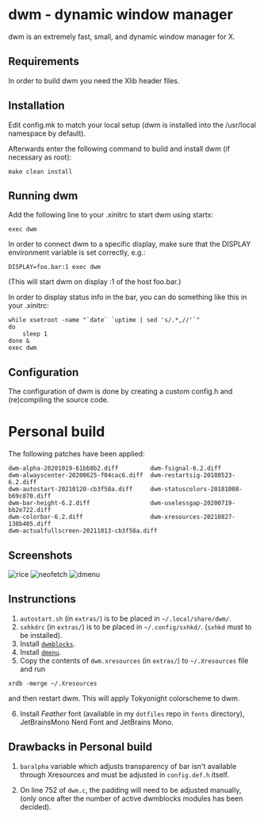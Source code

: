 dwm - dynamic window manager
============================
dwm is an extremely fast, small, and dynamic window manager for X.


Requirements
------------
In order to build dwm you need the Xlib header files.


Installation
------------
Edit config.mk to match your local setup (dwm is installed into
the /usr/local namespace by default).

Afterwards enter the following command to build and install dwm (if
necessary as root):

    make clean install


Running dwm
-----------
Add the following line to your .xinitrc to start dwm using startx:

    exec dwm

In order to connect dwm to a specific display, make sure that
the DISPLAY environment variable is set correctly, e.g.:

    DISPLAY=foo.bar:1 exec dwm

(This will start dwm on display :1 of the host foo.bar.)

In order to display status info in the bar, you can do something
like this in your .xinitrc:

    while xsetroot -name "`date` `uptime | sed 's/.*,//'`"
    do
    	sleep 1
    done &
    exec dwm


Configuration
-------------
The configuration of dwm is done by creating a custom config.h
and (re)compiling the source code.

# Personal build
The following patches have been applied:
```
dwm-alpha-20201019-61bb8b2.diff         dwm-fsignal-6.2.diff
dwm-alwayscenter-20200625-f04cac6.diff  dwm-restartsig-20180523-6.2.diff
dwm-autostart-20210120-cb3f58a.diff     dwm-statuscolors-20181008-b69c870.diff
dwm-bar-height-6.2.diff                 dwm-uselessgap-20200719-bb2e722.diff
dwm-colorbar-6.2.diff                   dwm-xresources-20210827-138b405.diff
dwm-actualfullscreen-20211013-cb3f58a.diff
```

## Screenshots
![rice](https://0x0.st/-C5T.png)
![neofetch](https://0x0.st/-C5A.png)
![dmenu](https://0x0.st/-C5B.png)

## Instrunctions
1. `autostart.sh` (in `extras/`) is to be placed in `~/.local/share/dwm/`.
2. `sxhkdrc` (in `extras/`) is to be placed in `~/.config/sxhkd/`. (`sxhkd` must to be installed).
3. Install [`dwmblocks`](https://github.com/mrishu/dwmblocks).
4. Install [`dmenu`](https://github.com/mrishu/dmenu).
5. Copy the contents of `dwm.xresources` (in `extras/`) to `~/.Xresources` file and run
```
xrdb -merge ~/.Xresources
```
and then restart dwm. This will apply Tokyonight colorscheme to dwm.

6. Install _Feather_ font (available in my `dotfiles` repo in `fonts` directory), JetBrainsMono Nerd Font and 
JetBrains Mono.

## Drawbacks in Personal build
1. `baralpha` variable which adjusts transparency of bar isn't available through
Xresources and must be adjusted in `config.def.h` itself.

2. On line 752 of `dwm.c`, the padding will need to be adjusted manually, 
(only once after the number of active dwmblocks modules has been decided).
